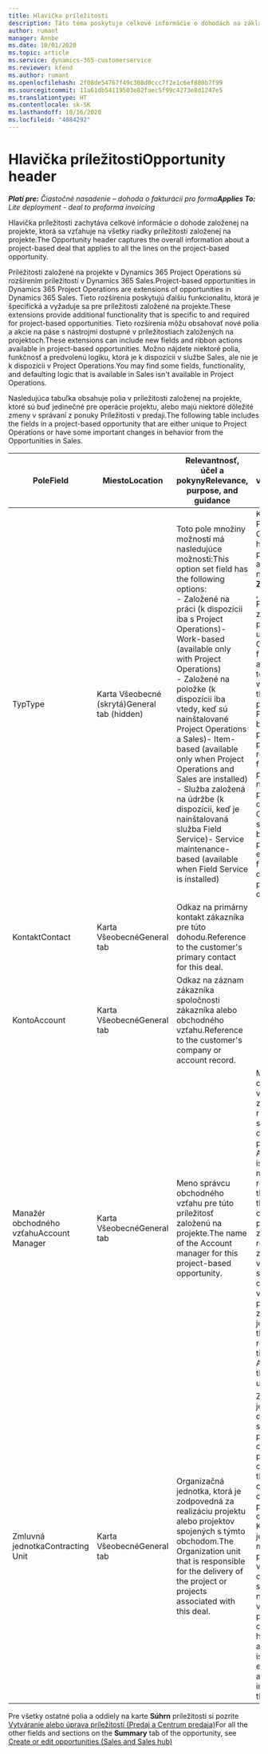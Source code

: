 ```yaml
---
title: Hlavička príležitosti
description: Táto téma poskytuje celkové informácie o dohodách na základe projektu a riadkoch príležitostí založených na projekte.
author: rumant
manager: Annbe
ms.date: 10/01/2020
ms.topic: article
ms.service: dynamics-365-customerservice
ms.reviewer: kfend
ms.author: rumant
ms.openlocfilehash: 2f08de54767f49c308d0ccc7f2e1c6ef880b7f99
ms.sourcegitcommit: 11a61db54119503e82faec5f99c4273e8d1247e5
ms.translationtype: HT
ms.contentlocale: sk-SK
ms.lasthandoff: 10/16/2020
ms.locfileid: "4084292"
---
```

# <a name="opportunity-header"></a><span data-ttu-id="b16e7-103">Hlavička príležitosti</span><span class="sxs-lookup"><span data-stu-id="b16e7-103">Opportunity header</span></span>

<span data-ttu-id="b16e7-104">_**Platí pre:** Čiastočné nasadenie – dohoda o fakturácii pro forma_</span><span class="sxs-lookup"><span data-stu-id="b16e7-104">_**Applies To:** Lite deployment - deal to proforma invoicing_</span></span>

<span data-ttu-id="b16e7-105">Hlavička príležitosti zachytáva celkové informácie o dohode založenej na projekte, ktorá sa vzťahuje na všetky riadky príležitosti založenej na projekte.</span><span class="sxs-lookup"><span data-stu-id="b16e7-105">The Opportunity header captures the overall information about a project-based deal that applies to all the lines on the project-based opportunity.</span></span>

<span data-ttu-id="b16e7-106">Príležitosti založené na projekte v Dynamics 365 Project Operations sú rozšírením príležitostí v Dynamics 365 Sales.</span><span class="sxs-lookup"><span data-stu-id="b16e7-106">Project-based opportunities in Dynamics 365 Project Operations are extensions of opportunities in Dynamics 365 Sales.</span></span> <span data-ttu-id="b16e7-107">Tieto rozšírenia poskytujú ďalšiu funkcionalitu, ktorá je špecifická a vyžaduje sa pre príležitosti založené na projekte.</span><span class="sxs-lookup"><span data-stu-id="b16e7-107">These extensions provide additional functionality that is specific to and required for project-based opportunities.</span></span> <span data-ttu-id="b16e7-108">Tieto rozšírenia môžu obsahovať nové polia a akcie na páse s nástrojmi dostupné v príležitostiach založených na projektoch.</span><span class="sxs-lookup"><span data-stu-id="b16e7-108">These extensions can include new fields and ribbon actions available in project-based opportunities.</span></span> <span data-ttu-id="b16e7-109">Možno nájdete niektoré polia, funkčnosť a predvolenú logiku, ktorá je k dispozícii v službe Sales, ale nie je k dispozícii v Project Operations.</span><span class="sxs-lookup"><span data-stu-id="b16e7-109">You may find some fields, functionality, and defaulting logic that is available in Sales isn't available in Project Operations.</span></span>

<span data-ttu-id="b16e7-110">Nasledujúca tabuľka obsahuje polia v príležitosti založenej na projekte, ktoré sú buď jedinečné pre operácie projektu, alebo majú niektoré dôležité zmeny v správaní z ponuky Príležitosti v predaji.</span><span class="sxs-lookup"><span data-stu-id="b16e7-110">The following table includes the fields in a project-based opportunity that are either unique to Project Operations or have some important changes in behavior from the Opportunities in Sales.</span></span>

| <span data-ttu-id="b16e7-111">**Pole**</span><span class="sxs-lookup"><span data-stu-id="b16e7-111">**Field**</span></span> | <span data-ttu-id="b16e7-112">**Miesto**</span><span class="sxs-lookup"><span data-stu-id="b16e7-112">**Location**</span></span> | <span data-ttu-id="b16e7-113">**Relevantnosť, účel a pokyny**</span><span class="sxs-lookup"><span data-stu-id="b16e7-113">**Relevance, purpose, and guidance**</span></span> | <span data-ttu-id="b16e7-114">**Nadväzujúci vplyv**</span><span class="sxs-lookup"><span data-stu-id="b16e7-114">**Downstream impact**</span></span> |
| --- | --- | --- | --- |
| <span data-ttu-id="b16e7-115">Typ</span><span class="sxs-lookup"><span data-stu-id="b16e7-115">Type</span></span> | <span data-ttu-id="b16e7-116">Karta Všeobecné (skrytá)</span><span class="sxs-lookup"><span data-stu-id="b16e7-116">General tab (hidden)</span></span> | <span data-ttu-id="b16e7-117">Toto pole množiny možností má nasledujúce možnosti:</span><span class="sxs-lookup"><span data-stu-id="b16e7-117">This option set field has the following options:</span></span></br><span data-ttu-id="b16e7-118">- Založené na práci (k dispozícii iba s Project Operations)</span><span class="sxs-lookup"><span data-stu-id="b16e7-118">- Work-based (available only with Project Operations)</span></span></br><span data-ttu-id="b16e7-119">- Založené na položke (k dispozícii iba vtedy, keď sú nainštalované Project Operations a Sales)</span><span class="sxs-lookup"><span data-stu-id="b16e7-119">- Item-based (available only when Project Operations and Sales are installed)</span></span></br><span data-ttu-id="b16e7-120">- Služba založená na údržbe (k dispozícii, keď je nainštalovaná služba Field Service)</span><span class="sxs-lookup"><span data-stu-id="b16e7-120">- Service maintenance-based (available when Field Service is installed)</span></span> | <span data-ttu-id="b16e7-121">Keď použijete Project Operations, hodnota tohto poľa sa automaticky nastaví na **Založené na práci** , ktorá klasifikuje Príležitosť ako založenú na projekte.</span><span class="sxs-lookup"><span data-stu-id="b16e7-121">When you use Project Operations, this field value is automatically set to **Work-based** which classifies the Opportunity as project-based.</span></span> <span data-ttu-id="b16e7-122">Príležitosť by mala byť založená na projekte, aby boli povolené všetky rozšírenia a funkcie na základe projektu v procese následného predaja tejto dohody.</span><span class="sxs-lookup"><span data-stu-id="b16e7-122">An Opportunity should be project-based to enable all project-specific extensions and functionality in the downstream sales process for this deal.</span></span> |
| <span data-ttu-id="b16e7-123">Kontakt</span><span class="sxs-lookup"><span data-stu-id="b16e7-123">Contact</span></span> | <span data-ttu-id="b16e7-124">Karta Všeobecné</span><span class="sxs-lookup"><span data-stu-id="b16e7-124">General tab</span></span> | <span data-ttu-id="b16e7-125">Odkaz na primárny kontakt zákazníka pre túto dohodu.</span><span class="sxs-lookup"><span data-stu-id="b16e7-125">Reference to the customer's primary contact for this deal.</span></span> | |
| <span data-ttu-id="b16e7-126">Konto</span><span class="sxs-lookup"><span data-stu-id="b16e7-126">Account</span></span> | <span data-ttu-id="b16e7-127">Karta Všeobecné</span><span class="sxs-lookup"><span data-stu-id="b16e7-127">General tab</span></span> | <span data-ttu-id="b16e7-128">Odkaz na záznam zákazníka spoločnosti zákazníka alebo obchodného vzťahu.</span><span class="sxs-lookup"><span data-stu-id="b16e7-128">Reference to the customer's company or account record.</span></span> | |
| <span data-ttu-id="b16e7-129">Manažér obchodného vzťahu</span><span class="sxs-lookup"><span data-stu-id="b16e7-129">Account Manager</span></span> | <span data-ttu-id="b16e7-130">Karta Všeobecné</span><span class="sxs-lookup"><span data-stu-id="b16e7-130">General tab</span></span> | <span data-ttu-id="b16e7-131">Meno správcu obchodného vzťahu pre túto príležitosť založenú na projekte.</span><span class="sxs-lookup"><span data-stu-id="b16e7-131">The name of the Account manager for this project-based opportunity.</span></span> | <span data-ttu-id="b16e7-132">Manažér obchodného vzťahu je zodpovedný za riadenie vzťahov so zákazníkom po dokončení tohto projektu.</span><span class="sxs-lookup"><span data-stu-id="b16e7-132">The Account manager is responsible for managing the relationship with the customer through the completion of this project.</span></span> <span data-ttu-id="b16e7-133">Na základe rezervovateľného záznamu zdroja viazaného na správcu obchodného vzťahu je predvolená zmluvná jednotka.</span><span class="sxs-lookup"><span data-stu-id="b16e7-133">Based on the bookable resource record tied to the Account manager, the contracting unit is defaulted.</span></span> |
| <span data-ttu-id="b16e7-134">Zmluvná jednotka</span><span class="sxs-lookup"><span data-stu-id="b16e7-134">Contracting Unit</span></span> | <span data-ttu-id="b16e7-135">Karta Všeobecné</span><span class="sxs-lookup"><span data-stu-id="b16e7-135">General tab</span></span> | <span data-ttu-id="b16e7-136">Organizačná jednotka, ktorá je zodpovedná za realizáciu projektu alebo projektov spojených s týmto obchodom.</span><span class="sxs-lookup"><span data-stu-id="b16e7-136">The Organization unit that is responsible for the delivery of the project or projects associated with this deal.</span></span> | <span data-ttu-id="b16e7-137">Zmluvnou jednotkou je divízia spoločnosti, ktorá po uzatvorení obchodu dokončí projekt(-y).</span><span class="sxs-lookup"><span data-stu-id="b16e7-137">The contracting unit is the division of the company that will complete the project(s) after the deal is closed.</span></span> <span data-ttu-id="b16e7-138">Každá zmluvná jednotka má menu, ktorá sa používa na vykazovanie odhadovaných a skutočných nákladov vzniknutých počas projektu.</span><span class="sxs-lookup"><span data-stu-id="b16e7-138">Every contracting unit has a currency, and this currency is used to report estimated and actual costs incurred during the project.</span></span> |

<span data-ttu-id="b16e7-139">Pre všetky ostatné polia a oddiely na karte **Súhrn** príležitosti si pozrite [Vytváranie alebo úprava príležitostí (Predaj a Centrum predaja)](https://docs.microsoft.com/dynamics365/sales-enterprise/create-edit-opportunity-sales)</span><span class="sxs-lookup"><span data-stu-id="b16e7-139">For all the other fields and sections on the **Summary** tab of the opportunity, see [Create or edit opportunities (Sales and Sales hub)](https://docs.microsoft.com/dynamics365/sales-enterprise/create-edit-opportunity-sales)</span></span>
